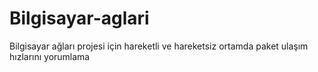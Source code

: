 # Bilgisayar-aglari
Bilgisayar ağları projesi için hareketli ve hareketsiz ortamda paket ulaşım hızlarını yorumlama

